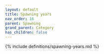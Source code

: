 ```yaml
---
layout: default
title: Spawning years
nav_order: 16
parent: Spawning
grand_parent: Category
has_children: false
---
```

{% include definitions/spawning-years.md %}
